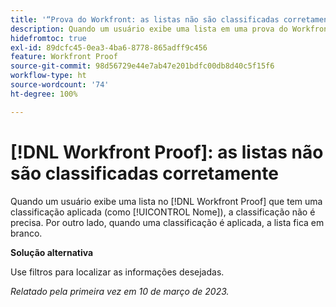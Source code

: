 ```yaml
---
title: '“Prova do Workfront: as listas não são classificadas corretamente”'
description: Quando um usuário exibe uma lista em uma prova do Workfront que tem uma classificação aplicada (como Nome), a classificação não é precisa.
hidefromtoc: true
exl-id: 89dcfc45-0ea3-4ba6-8778-865adff9c456
feature: Workfront Proof
source-git-commit: 98d56729e44e7ab47e201bdfc00db8d40c5f15f6
workflow-type: ht
source-wordcount: '74'
ht-degree: 100%

---
```


# [!DNL Workfront Proof]: as listas não são classificadas corretamente

<!--Won't fix, valid issue-->

Quando um usuário exibe uma lista no [!DNL Workfront Proof] que tem uma classificação aplicada (como [!UICONTROL Nome]), a classificação não é precisa. Por outro lado, quando uma classificação é aplicada, a lista fica em branco.

**Solução alternativa**

Use filtros para localizar as informações desejadas.

_Relatado pela primeira vez em 10 de março de 2023._
